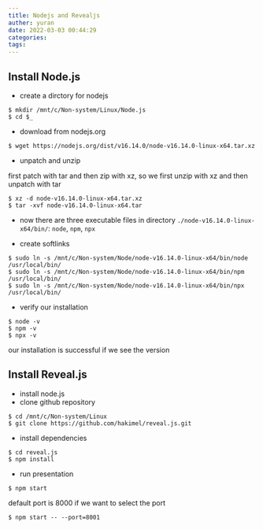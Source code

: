 ```yaml
---
title: Nodejs and Revealjs
auther: yuran
date: 2022-03-03 00:44:29
categories:
tags:
---
```


## Install Node.js

- create a dirctory for nodejs
```
$ mkdir /mnt/c/Non-system/Linux/Node.js
$ cd $_
```

- download from nodejs.org
```
$ wget https://nodejs.org/dist/v16.14.0/node-v16.14.0-linux-x64.tar.xz
```

- unpatch and unzip

first patch with tar and then zip with xz, so we first unzip with xz and then unpatch with tar
```
$ xz -d node-v16.14.0-linux-x64.tar.xz
$ tar -xvf node-v16.14.0-linux-x64.tar
```

- now there are three executable files in directory `./node-v16.14.0-linux-x64/bin/`: `node`, `npm`, `npx`

- create softlinks
```
$ sudo ln -s /mnt/c/Non-system/Node/node-v16.14.0-linux-x64/bin/node /usr/local/bin/
$ sudo ln -s /mnt/c/Non-system/Node/node-v16.14.0-linux-x64/bin/npm /usr/local/bin/
$ sudo ln -s /mnt/c/Non-system/Node/node-v16.14.0-linux-x64/bin/npx /usr/local/bin/
```

- verify our installation
```
$ node -v
$ npm -v
$ npx -v
```
our installation is successful if we see the version

## Install Reveal.js

- install node.js
- clone github repository
```
$ cd /mnt/c/Non-system/Linux
$ git clone https://github.com/hakimel/reveal.js.git
```

- install dependencies
```
$ cd reveal.js
$ npm install
```

- run presentation
```
$ npm start
```
default port is 8000
if we want to select the port
```
$ npm start -- --port=8001
```
